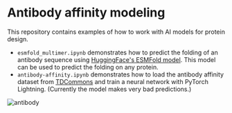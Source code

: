 # Antibody affinity modeling

This repository contains examples of how to work with AI models for protein design.

* `esmfold_multimer.ipynb` demonstrates how to predict the folding of an antibody sequence 
using [HuggingFace's ESMFold model](https://huggingface.co/facebook/esmfold_v1). This
model can be used to predict the folding on any protein.
* `antibody-affinity.ipynb` demonstrates how to load the antibody affinity dataset from
[TDCommons](https://tdcommons.ai/multi_pred_tasks/antibodyaff/) and train a 
neural network with PyTorch Lightning. (Currently the model makes very bad predictions.)

![antibody](https://commons.wikimedia.org/wiki/File:Inmunoglobulina.png)
